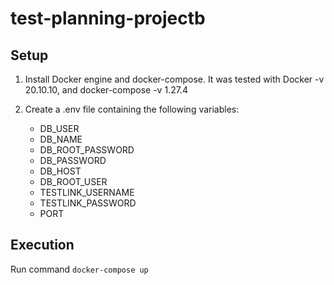 # test-planning-projectb

## Setup
1. Install Docker engine and docker-compose. It was tested with Docker -v 20.10.10, and docker-compose -v 1.27.4

2. Create a .env file containing the following variables:

    - DB_USER
    - DB_NAME
    - DB_ROOT_PASSWORD
    - DB_PASSWORD
    - DB_HOST
    - DB_ROOT_USER
    - TESTLINK_USERNAME
    - TESTLINK_PASSWORD
    - PORT

## Execution
Run command `docker-compose up`
